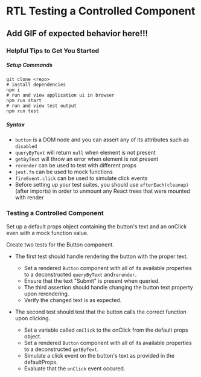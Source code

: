 # RTL Testing a Controlled Component

## Add GIF of expected behavior here!!!


### Helpful Tips to Get You Started

##### Setup Commands
```
git clone <repo>
# install dependencies
npm i
# run and view application ui in browser
npm run start
# run and view test output 
npm run test
```

##### Syntax
- `button` is a DOM node and you can assert any of its attributes such as `disabled`
- `queryByText` will return `null` when element is not present
- `getByText` will throw an error when element is not present
- `rerender` can be used to test with different props
- `jest.fn` can be used to mock functions
- `fireEvent.click` can be used to simulate click events
- Before setting up your test suites, you should use `afterEach(cleanup)` (after imports) in order to unmount any React trees that were mounted with render


### Testing a Controlled Component
Set up a default props object containing the button's text and an onClick even with a mock function value.

Create two tests for the Button component. 

- The first test should handle rendering the button with the proper text.
  - Set a rendered `Button` component with all of its available properties to a deconstructed `queryByText` and`rerender`.
  - Ensure that the text "Submit" is present when queried.
  - The third assertion should handle changing the button text property upon rerendering.
  - Verify the changed text is as expected.

- The second test should test that the button calls the correct function upon clicking.
  - Set a variable called `onClick` to the onClick from the default props object.
  - Set a rendered `Button` component with all of its available properties to a deconstructed `getByText`. 
  - Simulate a click event on the button's text as provided in the defaultProps.
  - Evaluate that the `onClick` event occured.
